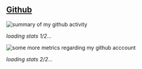 
<!-- META A graphical summary of the github activity of Ollie Lynas META -->
## [Github](https://github.com/ollielynas)
<img src="https://myreadme.vercel.app/api/embed/ollielynas?panels=userstatistics,toprepositories,toplanguages,commitgraph" alt="summary of my github activity" onload="document.getElementById('remove-me1').style.color = 'transparent'" />

*<div id = 'remove-me1'>loading stats 1/2...</div>*

<img src="https://metrics.lecoq.io/ollielynas?template=classic&base.header=0&gists=1&lines=1&config.timezone=America%2FToronto" alt="some more metrics regarding my github acccount" onload="document.getElementById('remove-me2').style.color = 'transparent'" />

*<div id = 'remove-me2'>loading stats 2/2...</div>*
<!-- LAST EDITED 1699426848 LAST EDITED-->